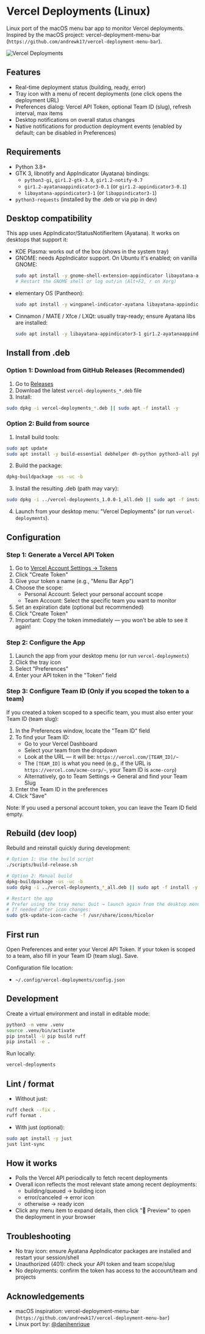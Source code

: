 # Vercel Deployments (Linux)

Linux port of the macOS menu bar app to monitor Vercel deployments.
Inspired by the macOS project: vercel-deployment-menu-bar (`https://github.com/andrewk17/vercel-deployment-menu-bar`).

![Vercel Deployments](data/cover.png)

## Features

- Real-time deployment status (building, ready, error)
- Tray icon with a menu of recent deployments (one click opens the deployment URL)
- Preferences dialog: Vercel API Token, optional Team ID (slug), refresh interval, max items
- Desktop notifications on overall status changes
- Native notifications for production deployment events (enabled by default; can be disabled in Preferences)

## Requirements

- Python 3.8+
- GTK 3, libnotify and AppIndicator (Ayatana) bindings:
  - `python3-gi`, `gir1.2-gtk-3.0`, `gir1.2-notify-0.7`
  - `gir1.2-ayatanaappindicator3-0.1` (or `gir1.2-appindicator3-0.1`)
  - `libayatana-appindicator3-1` (or `libappindicator3-1`)
- `python3-requests` (installed by the .deb or via pip in dev)

## Desktop compatibility

This app uses AppIndicator/StatusNotifierItem (Ayatana). It works on desktops that support it:

- KDE Plasma: works out of the box (shows in the system tray)
- GNOME: needs AppIndicator support. On Ubuntu it's enabled; on vanilla GNOME:
  ```bash
  sudo apt install -y gnome-shell-extension-appindicator libayatana-appindicator3-1 gir1.2-ayatanaappindicator3-0.1
  # Restart the GNOME shell or log out/in (Alt+F2, r on Xorg)
  ```
- elementary OS (Pantheon):
  ```bash
  sudo apt install -y wingpanel-indicator-ayatana libayatana-appindicator3-1
  ```
- Cinnamon / MATE / Xfce / LXQt: usually tray-ready; ensure Ayatana libs are installed:
  ```bash
  sudo apt install -y libayatana-appindicator3-1 gir1.2-ayatanaappindicator3-0.1
  ```

## Install from .deb

### Option 1: Download from GitHub Releases (Recommended)

1. Go to [Releases](https://github.com/danihenrique/vercel-deployments/releases)
2. Download the latest `vercel-deployments_*.deb` file
3. Install:
```bash
sudo dpkg -i vercel-deployments_*.deb || sudo apt -f install -y
```

### Option 2: Build from source

1) Install build tools:
```bash
sudo apt update
sudo apt install -y build-essential debhelper dh-python python3-all pybuild-plugin-pyproject
```

2) Build the package:
```bash
dpkg-buildpackage -us -uc -b
```

3) Install the resulting .deb (path may vary):
```bash
sudo dpkg -i ../vercel-deployments_1.0.0-1_all.deb || sudo apt -f install -y
```

4) Launch from your desktop menu: "Vercel Deployments" (or run `vercel-deployments`).

## Configuration

### Step 1: Generate a Vercel API Token

1. Go to [Vercel Account Settings → Tokens](https://vercel.com/account/tokens)
2. Click "Create Token"
3. Give your token a name (e.g., "Menu Bar App")
4. Choose the scope:
   - Personal Account: Select your personal account scope
   - Team Account: Select the specific team you want to monitor
5. Set an expiration date (optional but recommended)
6. Click "Create Token"
7. Important: Copy the token immediately — you won't be able to see it again!

### Step 2: Configure the App

1. Launch the app from your desktop menu (or run `vercel-deployments`)
2. Click the tray icon
3. Select "Preferences"
4. Enter your API token in the "Token" field

### Step 3: Configure Team ID (Only if you scoped the token to a team)

If you created a token scoped to a specific team, you must also enter your Team ID (team slug):

1. In the Preferences window, locate the "Team ID" field
2. To find your Team ID:
   - Go to your Vercel Dashboard
   - Select your team from the dropdown
   - Look at the URL — it will be: `https://vercel.com/[TEAM_ID]/~`
   - The `[TEAM_ID]` is what you need (e.g., if the URL is `https://vercel.com/acme-corp/~`, your Team ID is `acme-corp`)
   - Alternatively, go to Team Settings → General and find your Team Slug
3. Enter the Team ID in the preferences
4. Click "Save"

Note: If you used a personal account token, you can leave the Team ID field empty.

## Rebuild (dev loop)

Rebuild and reinstall quickly during development:

```bash
# Option 1: Use the build script
./scripts/build-release.sh

# Option 2: Manual build
dpkg-buildpackage -us -uc -b
sudo dpkg -i ../vercel-deployments_*_all.deb || sudo apt -f install -y

# Restart the app
# Prefer using the tray menu: Quit → launch again from the desktop menu
# If needed after icon changes:
sudo gtk-update-icon-cache -f /usr/share/icons/hicolor
```

## First run

Open Preferences and enter your Vercel API Token. If your token is scoped to a team, also fill in your Team ID (team slug). Save.

Configuration file location:
- `~/.config/vercel-deployments/config.json`

## Development

Create a virtual environment and install in editable mode:
```bash
python3 -m venv .venv
source .venv/bin/activate
pip install -U pip build ruff
pip install -e .
```

Run locally:
```bash
vercel-deployments
```

## Lint / format

- Without just:
```bash
ruff check --fix .
ruff format .
```

- With just (optional):
```bash
sudo apt install -y just
just lint-sync
```

## How it works

- Polls the Vercel API periodically to fetch recent deployments
- Overall icon reflects the most relevant state among recent deployments:
  - building/queued → building icon
  - error/canceled → error icon
  - otherwise → ready icon
- Click any menu item to expand details, then click "🔗 Preview" to open the deployment in your browser

## Troubleshooting

- No tray icon: ensure Ayatana AppIndicator packages are installed and restart your session/shell
- Unauthorized (401): check your API token and team scope/slug
- No deployments: confirm the token has access to the account/team and projects

## Acknowledgements

- macOS inspiration: vercel-deployment-menu-bar (`https://github.com/andrewk17/vercel-deployment-menu-bar`)
- Linux port by: [@danihenrique](https://github.com/danihenrique)
